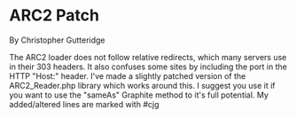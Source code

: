 ARC2 Patch
==========

By Christopher Gutteridge

The ARC2 loader does not follow relative redirects, which many servers use in
their 303 headers. It also confuses some sites by including the port in the
HTTP "Host:" header. I've made a slightly patched version of the
ARC2_Reader.php library which works around this. I suggest you use it if you
want to use the "sameAs" Graphite method to it's full potential. My
added/altered lines are marked with #cjg
